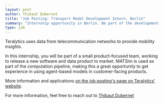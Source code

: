 ```yaml
---
layout: post
author: Thibaut Dubernet
title: "Job Posting: Transport Model Development Intern, Berlin"
summary: "Internship opportunity in Berlin. Be part of the development of a new product in a small multidisciplinary team."
type: job
---
```


Teralytics uses data from telecommunication networks to provide mobility insights.

In this internship, you will be part of a small product-focused team, working to release a new software and data product to market.
MATSim is used as part of the computation pipeline, making this a great opportunity to get experience in using agent-based models in customer-facing products.

More information and applications [on the job posting's page on Teralytics' website](https://www.teralytics.net/jobs/?gh_jid=3216198).

For more information, feel free to reach out to [Thibaut Dubernet](mailto:thibaut.dubernet@teralytics.ch)
